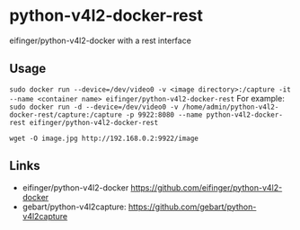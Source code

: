python-v4l2-docker-rest
=================

eifinger/python-v4l2-docker with a rest interface

## Usage

``sudo docker run --device=/dev/video0 -v <image directory>:/capture -it --name <container name> eifinger/python-v4l2-docker-rest``
For example:  
``sudo docker run -d --device=/dev/video0 -v /home/admin/python-v4l2-docker-rest/capture:/capture -p 9922:8080 --name python-v4l2-docker-rest eifinger/python-v4l2-docker-rest``

``wget -O image.jpg http://192.168.0.2:9922/image``

## Links
- eifinger/python-v4l2-docker <https://github.com/eifinger/python-v4l2-docker>
- gebart/python-v4l2capture: <https://github.com/gebart/python-v4l2capture>
